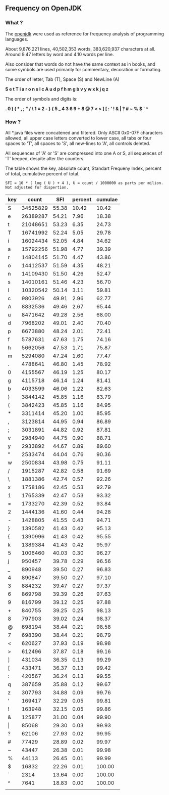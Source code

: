 ## Frequency on OpenJDK

### What ?

The [openjdk](https://github.com/openjdk/jdk) were used as reference for frequency analysis of programming languages.

About 9,876,221 lines, 40,502,353 words, 383,620,937 characters at all. 
Around 9.47 letters by word and 4.10 words per line.

Also consider that words do not have the same context as in books, and some symbols are used primarily for commentary,  decoration or formating.

The order of letter, Tab (T), Space (S) and NewLine (A)

**S e t T i a r o n s l c A u d p f h m g b v y w x k j q z**

The order of symbols and digits is:

**. 0 ) ( * , ; " / \ 1 = 2 - } { 5 _ 4 3 6 9 + 8 @ 7 < > ] [ : ' ! & | ? # ~ % $ ` ^**

### How ?

All *.java files were concatened and filtered. Only ASCII 0x0-07F characters allowed, all upper case letters converted to lower case, all tabs or four spaces to 'T', all spaces to 'S', all new-lines to 'A', all controls deleted. 

All sequences of 'A' or 'S' are compressed into one A or S, all sequences of 'T' keeped, despite alter the counters.

The table shows the key, absolute count, Standart Frequeny Index, percent of total, cumulative percent of total. 

    SFI = 10 * ( log ( U ) + 4 ), U = count / 1000000 as parts per milion. Not adjusted for dispertion.

| key | count | SFI | percent | cumulae |
| --- | --- | --- | --- | --- |
| S | 34525829 | 55.38 | 10.42 | 10.42 |
| e | 26389287 | 54.21 | 7.96 | 18.38 |
| t | 21048651 | 53.23 | 6.35 | 24.73 |
| T | 16741992 | 52.24 | 5.05 | 29.78 |
| i | 16024434 | 52.05 | 4.84 | 34.62 |
| a | 15792256 | 51.98 | 4.77 | 39.39 |
| r | 14804145 | 51.70 | 4.47 | 43.86 |
| o | 14412537 | 51.59 | 4.35 | 48.21 |
| n | 14109430 | 51.50 | 4.26 | 52.47 |
| s | 14010161 | 51.46 | 4.23 | 56.70 |
| l | 10320542 | 50.14 | 3.11 | 59.81 |
| c | 9803926 | 49.91 | 2.96 | 62.77 |
| A | 8832536 | 49.46 | 2.67 | 65.44 |
| u | 8471642 | 49.28 | 2.56 | 68.00 |
| d | 7968202 | 49.01 | 2.40 | 70.40 |
| p | 6673880 | 48.24 | 2.01 | 72.41 |
| f | 5787631 | 47.63 | 1.75 | 74.16 |
| h | 5662056 | 47.53 | 1.71 | 75.87 |
| m | 5294080 | 47.24 | 1.60 | 77.47 |
| . | 4788641 | 46.80 | 1.45 | 78.92 |
| 0 | 4155567 | 46.19 | 1.25 | 80.17 |
| g | 4115718 | 46.14 | 1.24 | 81.41 |
| b | 4033599 | 46.06 | 1.22 | 82.63 |
| ) | 3844142 | 45.85 | 1.16 | 83.79 |
| ( | 3842423 | 45.85 | 1.16 | 84.95 |
| * | 3311414 | 45.20 | 1.00 | 85.95 |
| , | 3123814 | 44.95 | 0.94 | 86.89 |
| ; | 3031891 | 44.82 | 0.92 | 87.81 |
| v | 2984940 | 44.75 | 0.90 | 88.71 |
| y | 2933892 | 44.67 | 0.89 | 89.60 |
| " | 2533474 | 44.04 | 0.76 | 90.36 |
| w | 2500834 | 43.98 | 0.75 | 91.11 |
| / | 1915287 | 42.82 | 0.58 | 91.69 |
| \ | 1881386 | 42.74 | 0.57 | 92.26 |
| x | 1758186 | 42.45 | 0.53 | 92.79 |
| 1 | 1765339 | 42.47 | 0.53 | 93.32 |
| = | 1733270 | 42.39 | 0.52 | 93.84 |
| 2 | 1444136 | 41.60 | 0.44 | 94.28 |
| - | 1428805 | 41.55 | 0.43 | 94.71 |
| } | 1390582 | 41.43 | 0.42 | 95.13 |
| { | 1390996 | 41.43 | 0.42 | 95.55 |
| k | 1389384 | 41.43 | 0.42 | 95.97 |
| 5 | 1006460 | 40.03 | 0.30 | 96.27 |
| j | 950457 | 39.78 | 0.29 | 96.56 |
| _ | 890948 | 39.50 | 0.27 | 96.83 |
| 4 | 890847 | 39.50 | 0.27 | 97.10 |
| 3 | 884232 | 39.47 | 0.27 | 97.37 |
| 6 | 869798 | 39.39 | 0.26 | 97.63 |
| 9 | 816799 | 39.12 | 0.25 | 97.88 |
| + | 840755 | 39.25 | 0.25 | 98.13 |
| 8 | 797903 | 39.02 | 0.24 | 98.37 |
| @ | 698194 | 38.44 | 0.21 | 98.58 |
| 7 | 698390 | 38.44 | 0.21 | 98.79 |
| < | 620627 | 37.93 | 0.19 | 98.98 |
| > | 612496 | 37.87 | 0.18 | 99.16 |
| \] | 431034 | 36.35 | 0.13 | 99.29 |
| \[ | 433471 | 36.37 | 0.13 | 99.42 |
| : | 420567 | 36.24 | 0.13 | 99.55 |
| q | 387659 | 35.88 | 0.12 | 99.67 |
| z | 307793 | 34.88 | 0.09 | 99.76 |
| ' | 169417 | 32.29 | 0.05 | 99.81 |
| ! | 163948 | 32.15 | 0.05 | 99.86 |
| & | 125877 | 31.00 | 0.04 | 99.90 |
| \| | 85068 | 29.30 | 0.03 | 99.93 |
| ? | 62106 | 27.93 | 0.02 | 99.95 |
| # | 77429 | 28.89 | 0.02 | 99.97 |
| ~ | 43447 | 26.38 | 0.01 | 99.98 |
| % | 44113 | 26.45 | 0.01 | 99.99 |
| $ | 16832 | 22.26 | 0.01 | 100.00 |
| ` | 2314 | 13.64 | 0.00 | 100.00 |
| ^ | 7641 | 18.83 | 0.00 | 100.00 |
| | | | | |
